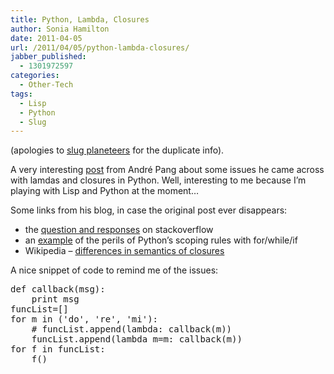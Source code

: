 ```yaml
---
title: Python, Lambda, Closures
author: Sonia Hamilton
date: 2011-04-05
url: /2011/04/05/python-lambda-closures/
jabber_published:
  - 1301972597
categories:
  - Other-Tech
tags:
  - Lisp
  - Python
  - Slug
---
```

(apologies to [slug planeteers][1] for the duplicate info).

A very interesting [post][2] from André Pang about some issues he came across with lamdas and closures in Python. Well, interesting to me because I&#8217;m playing with Lisp and Python at the moment&#8230;

Some links from his blog, in case the original post ever disappears:

  * the [question and responses][3] on stackoverflow
  * an [example][4] of the perils of Python&#8217;s scoping rules with for/while/if
  * Wikipedia &#8211; [differences in semantics of closures][5]

A nice snippet of code to remind me of the issues:

<pre>def callback(msg):
    print msg
funcList=[]
for m in ('do', 're', 'mi'):
    # funcList.append(lambda: callback(m))
    funcList.append(lambda m=m: callback(m))
for f in funcList:
    f()</pre>

 [1]: http://planet.slug.org.au/
 [2]: http://algorithm.com.au/blog/files/immutability-blocks-lambdas-closures.php#unique-entry-id-613
 [3]: http://stackoverflow.com/questions/938429/scope-of-python-lambda-functions-and-their-parameters
 [4]: http://mail.python.org/pipermail/python-dev/2005-September/056669.html
 [5]: http://en.wikipedia.org/wiki/Closure_%28computer_science%29#Differences_in_semantics
